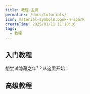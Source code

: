 ```yaml
---
title: 教程·主页
permalink: /docs/tutorials/
icon: material-symbols:book-4-spark
createTime: 2025/01/11 11:18:16
tags:
  - 教程
---
```

## 入门教程
想尝试隐藏之年²？从这里开始：

<CardGrid>
<LinkCard title="快速开始" href="/docs/tutorials/start" description="快速入门隐藏之年²" />
<LinkCard title="工具与武器" href="/docs/tutorials/tools-and-weaapons" description="隐藏之年²特有的工具与武器" />
<LinkCard title="材料" href="/docs/tutorials/materials" description="隐藏之年²中的科技线" />
<LinkCard title="拓展包" href="/docs/tutorials/plugins" description="尝试拓展包" />
</CardGrid>

## 高级教程

<CardGrid>
<LinkCard title="手动导入" href="/docs/tutorials/manual-import" description="自动导入失效时的备用方案" />
<LinkCard title="获取内容日志" href="/docs/tutorials/get-centent-log" description="反馈漏洞的必要步骤" />
</CardGrid>